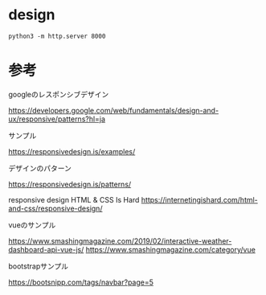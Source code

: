 # design




```
python3 -m http.server 8000
```



# 参考


googleのレスポンシブデザイン

https://developers.google.com/web/fundamentals/design-and-ux/responsive/patterns?hl=ja


サンプル

https://responsivedesign.is/examples/


デザインのパターン

https://responsivedesign.is/patterns/

responsive design HTML & CSS Is Hard
https://internetingishard.com/html-and-css/responsive-design/

vueのサンプル

https://www.smashingmagazine.com/2019/02/interactive-weather-dashboard-api-vue-js/
https://www.smashingmagazine.com/category/vue

bootstrapサンプル

https://bootsnipp.com/tags/navbar?page=5

